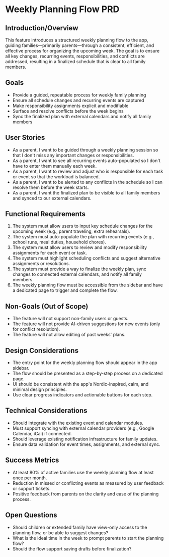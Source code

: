 # Weekly Planning Flow PRD

## Introduction/Overview

This feature introduces a structured weekly planning flow to the app, guiding families—primarily parents—through a consistent, efficient, and effective process for organizing the upcoming week. The goal is to ensure all key changes, recurring events, responsibilities, and conflicts are addressed, resulting in a finalized schedule that is clear to all family members.

## Goals

- Provide a guided, repeatable process for weekly family planning
- Ensure all schedule changes and recurring events are captured
- Make responsibility assignments explicit and modifiable
- Surface and resolve conflicts before the week begins
- Sync the finalized plan with external calendars and notify all family members

## User Stories

- As a parent, I want to be guided through a weekly planning session so that I don't miss any important changes or responsibilities.
- As a parent, I want to see all recurring events auto-populated so I don't have to enter them manually each week.
- As a parent, I want to review and adjust who is responsible for each task or event so that the workload is balanced.
- As a parent, I want to be alerted to any conflicts in the schedule so I can resolve them before the week starts.
- As a parent, I want the finalized plan to be visible to all family members and synced to our external calendars.

## Functional Requirements

1. The system must allow users to input key schedule changes for the upcoming week (e.g., parent traveling, extra rehearsals).
2. The system must auto-populate the plan with recurring events (e.g., school runs, meal duties, household chores).
3. The system must allow users to review and modify responsibility assignments for each event or task.
4. The system must highlight scheduling conflicts and suggest alternative assignments or resolutions.
5. The system must provide a way to finalize the weekly plan, sync changes to connected external calendars, and notify all family members.
6. The weekly planning flow must be accessible from the sidebar and have a dedicated page to trigger and complete the flow.

## Non-Goals (Out of Scope)

- The feature will not support non-family users or guests.
- The feature will not provide AI-driven suggestions for new events (only for conflict resolution).
- The feature will not allow editing of past weeks' plans.

## Design Considerations

- The entry point for the weekly planning flow should appear in the app sidebar.
- The flow should be presented as a step-by-step process on a dedicated page.
- UI should be consistent with the app's Nordic-inspired, calm, and minimal design principles.
- Use clear progress indicators and actionable buttons for each step.

## Technical Considerations

- Should integrate with the existing event and calendar modules.
- Must support syncing with external calendar providers (e.g., Google Calendar, iCal) if connected.
- Should leverage existing notification infrastructure for family updates.
- Ensure data validation for event times, assignments, and external sync.

## Success Metrics

- At least 80% of active families use the weekly planning flow at least once per month.
- Reduction in missed or conflicting events as measured by user feedback or support tickets.
- Positive feedback from parents on the clarity and ease of the planning process.

## Open Questions

- Should children or extended family have view-only access to the planning flow, or be able to suggest changes?
- What is the ideal time in the week to prompt parents to start the planning flow?
- Should the flow support saving drafts before finalization? 